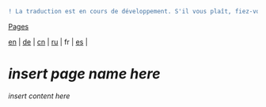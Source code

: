 ```diff
! La traduction est en cours de développement. S'il vous plaît, fiez-vous à la version originale en anglais. 
```

[Pages](https://github.com/syncloud/docs/blob/master/fr/index.md#Pages)

[en](https://github.com/syncloud/platform/wiki/App-Channels) | 
[de](https://github.com/syncloud/docs/blob/master/de/content/App-Channels.md) | 
[cn](https://github.com/syncloud/docs/blob/master/cn/content/App-Channels.md) | 
[ru](https://github.com/syncloud/docs/blob/master/ru/content/App-Channels.md) | 
fr | 
[es](https://github.com/syncloud/docs/blob/master/es/content/App-Channels.md) | 

# *insert page name here*

*insert content here*
